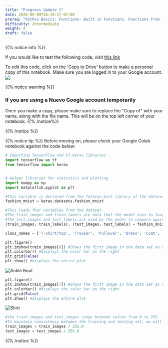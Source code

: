 ```yaml
---
title: "Progress Update 1"
date: 2020-09-09T16:19:17-07:00
prereq: "Python Basics: Functions- Built in Functions, Functions from libraries; Data Types- Strings, Numbers, Reading from Console; Data Structures- Lists"
difficulty: Intermediate
weight: 4
draft: false
---
```



{{% notice info %}}

If you would like to test the following code, visit <a href="https://colab.research.google.com/drive/1ndj0W1P_3uAG-L2a6LwxdJPSHbSK5WE6?usp=sharing" target="_blank">this link</a>

To edit this code, click on the 'Copy to Drive' button to make a personal copy of this notebook. Make sure you are logged in to your Google account.
![](../media/colab_copy.png)

{{% notice warning %}}
### If you are using a Nuevo Google account temporarily
Once you make a copy, please make sure to replace the "Copy of" with your name, along with the file name. This will be on the top left corner of your notebook.
{{% /notice%}}

{{% /notice %}}

{{% notice tip %}}
Before moving on, please check your Google Colab notebook against the code below:

```python
# Importing TensorFlow and tf.keras libraries
import tensorflow as tf
from tensorflow import keras 


# Helper libraries for statistics and plotting
import numpy as np
import matplotlib.pyplot as plt 
```

```python
#This variable is declared from the fashion_mist library of the datasets section
fashion_mnist = keras.datasets.fashion_mnist 
```

```python
#This loads four variables from the dataset. 
#The train_images and train_labels are data that the model uses to learn
#The test_images and test_labels are used by the model to compare against.
(train_images, train_labels), (test_images, test_labels) = fashion_mnist.load_data()
```

```python
class_names = ['T-shirt/top', 'Trouser', 'Pullover', 'Dress', 'Coat', 'Sandal', 'Shirt', 'Sneaker', 'Bag', 'Ankle boot'  ]
```

```python
plt.figure()
plt.imshow(train_images[0]) #Shows the first image in the data set as a plot or different colored pixels
plt.colorbar() #displays the color bar on the right
plt.grid(False)
plt.show() #displays the entire plot
```

![Ankle Boot](../media/a2q1.png)

```python
plt.figure()
plt.imshow(train_images[7]) #Shows the first image in the data set as a plot or different colored pixels
plt.colorbar() #displays the color bar on the right
plt.grid(False)
plt.show() #displays the entire plot
```

![Shirt](../media/a2progress2.png)

```python
#the train_images and test_images range between values from 0 to 255. 
#To maintain consistency between the training and testing set, we will divide train_images and test_images by 255
train_images = train_images / 255.0 
test_images = test_images / 255.0
```

{{% /notice %}}
